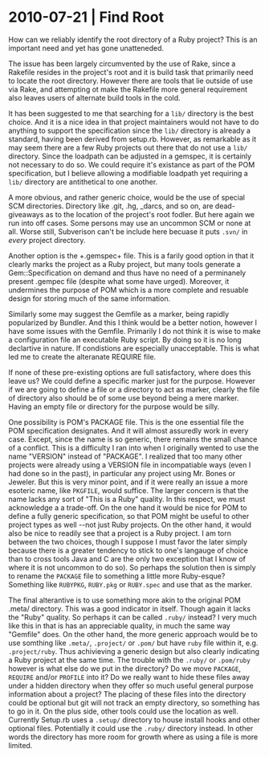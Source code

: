 # 2010-07-21 | Find Root

How can we reliably identify the root directory of a Ruby project?
This is an important need and yet has gone unatteneded.

The issue has been largely circumvented by the use of Rake, since a Rakefile
resides in the project's root and it is build task that primarily need to locate
the root directory. However there are tools that lie outside of use via Rake,
and attempting ot make the Rakefile more general requirement also leaves users
of alternate build tools in the cold.

It has been suggested to me that searching for a `lib/` directory is the
best choice. And it is a nice idea in that project maintainers would not
have to do anything to support the specification since the `lib/` directory
is already a standard, having been derived from setup.rb. However, as
remarkable as it may seem there are a few Ruby projects out there that do not
use a `lib/` directory. Since the loadpath can be adjusted in a gemspec, it is
certainly not necessary to do so. We could require it's existance as part of
the POM specification, but I believe allowing a modifiable loadpath yet
requiring a `lib/` directory are antithetical to one another.

A more obvious, and rather generic choice, would be the use of special SCM
directories. Directory like .git, .hg, _darcs, and so on, are dead-giveaways
as to the location of the project's root fodler. But here again we run into
off cases. Some persons may use an uncommon SCM or none at all. Worse still,
Subverison can't be include here becuase it puts `.svn/` in _every_ project
directory.

Another option is the +.gemspec+ file. This is a farily good option in that
it clearly marks the project as a Ruby project, but many tools generate a
Gem::Specification on demand and thus have no need of a perminanely present
.gempec file (despite what some have urged). Moreover, it undermines the 
purpose of POM which is a more complete and resuable design for storing much
of the same information.

Similarly some may suggest the Gemfile as a marker, being rapidly
popularized by Bundler. And this I think would be a better notion, however
I have some issues with the Gemfile. Primarily I do not think it is wise
to make a configuration file an executable Ruby script. By doing so it is no
long declartive in nature. If condistions are especially unacceptable. 
This is what led me to create the alteranate REQUIRE file.

If none of these pre-existing options are full satisfactory, where does this
leave us? We could define a specific marker just for the purpose. However if
we are going to define a file or a directory to act as marker, clearly the
file of directory also should be of some use beyond being a mere marker.
Having an empty file or directory for the purpose would be silly.

One possibility is POM's PACKAGE file. This is the one essential file the POM
specification designates. And it will almost assuredly work in every case.
Except, since the name is so generic, there remains the small chance of a
conflict. This is a difficulty I ran into when I originally wented to use
the name "VERSION" instead of "PACKAGE". I realized that too many other
projects were already using a VERSION file in incompatiable ways (even I 
had done so in the past), in particular any project using Mr. Bones or Jeweler.
But this is very minor point, and if it were really an issue a more esoteric
name, like `PKGFILE`, would suffice. The larger concern is that the name lacks
any sort of "This is a Ruby" quality. In this respect, we must acknowledge
a a trade-off. On the one hand it would be nice for POM to define a fully
generic specification, so that POM might be useful to other project types
as well --not just Ruby projects. On the other hand, it would also be nice to
readily see that a project is a Ruby project. I am torn between the two choices,
though I suppose I must favor the later simply because there is a greater
tendency to stick to one's langauge of choice than to cross tools 
Java and C are the only two exception that I know of where it is not
uncommon to do so). So perhaps the solution then is simply to rename the
`PACKAGE` file to something a little more Ruby-esque? Something like `RUBYPKG`,
`RUBY.pkg` or `RUBY.spec` and use that as the marker.

The final alterantive is to use something more akin to the original POM .meta/
directory. This was a good indicator in itself. Though again it lacks the "Ruby"
quality. So perhaps it can be called `.ruby/` instead? I very much like this in
that is has an appreciable quality, in much the same way "Gemfile" does. On
the other hand, the more generic approach would be to use somthing like
`.meta/`, `.project/` or `.pom/` but have `ruby` file within it, e.g.
`.project/ruby`. Thus achivieving a generic design but also clearly
indicating a Ruby project at the same time. The trouble with the `.ruby/` or
`.pom/ruby` however is what else do we put in the directory? Do we move 
`PACKAGE`, `REQUIRE` and/or `PROFILE` into it? Do we really want to hide these
files away under a hidden directory when they offer so much useful general
purpose information about a project? The placing of these files into the
directory could be optional but git will not track an empty directory, so
something has to go in it. On the plus side, other tools could use the location
as well. Currently Setup.rb uses a `.setup/` directory to house install hooks
and other optional files. Potentially it could use the `.ruby/` directory
instead. In other words the directory has more room for growth where as using
a file is more limited.


